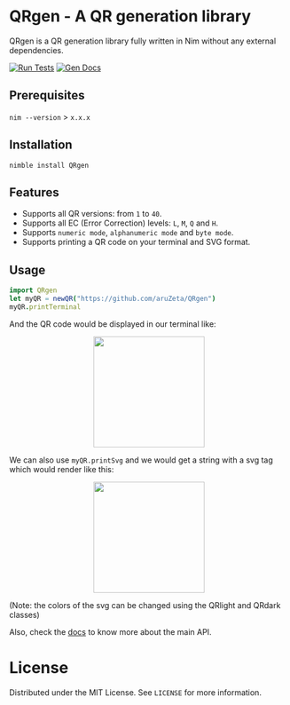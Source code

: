 # QRgen - A QR generation library

QRgen is a QR generation library fully written in Nim without any external
dependencies.

[![Run Tests](https://github.com/aruZeta/QRgen/actions/workflows/tests.yaml/badge.svg)](https://github.com/aruZeta/QRgen/actions/workflows/tests.yaml)
[![Gen Docs](https://github.com/aruZeta/QRgen/actions/workflows/gendocs.yaml/badge.svg)](https://github.com/aruZeta/QRgen/actions/workflows/gendocs.yaml)
## Prerequisites

`nim --version` > `x.x.x`

## Installation

`nimble install QRgen`

## Features

- Supports all QR versions: from `1` to `40`.
- Supports all EC (Error Correction) levels: `L`, `M`, `Q` and `H`.
- Supports `numeric mode`, `alphanumeric mode` and `byte mode`.
- Supports printing a QR code on your terminal and SVG format.

## Usage

```nim
import QRgen
let myQR = newQR("https://github.com/aruZeta/QRgen")
myQR.printTerminal
```

And the QR code would be displayed in our terminal like:

<p align="center">
<img src="https://user-images.githubusercontent.com/68018085/187936089-6017797a-89a1-47cb-9bdf-495f776ea908.png"
width="200px" height="200px" />
</p>

We can also use `myQR.printSvg` and we would get a string with a svg tag which would
render like this:

<p align="center">
<img src="https://user-images.githubusercontent.com/68018085/187934352-a42e4fae-3ed3-45a7-a061-f298a8d4925c.svg"
width="200px" height="200px" />
</p>

(Note: the colors of the svg can be changed using the QRlight and QRdark classes) 

Also, check the [docs](https://aruzeta.github.io/QRgen/develop/QRgen.html) to
know more about the main API.

# License

Distributed under the MIT License. See `LICENSE` for more information.
